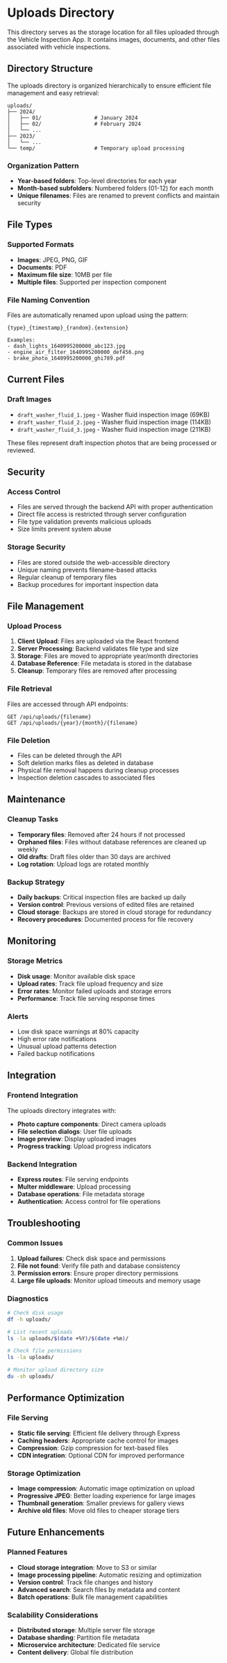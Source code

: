 # Uploads Directory

This directory serves as the storage location for all files uploaded through the Vehicle Inspection App. It contains images, documents, and other files associated with vehicle inspections.

## Directory Structure

The uploads directory is organized hierarchically to ensure efficient file management and easy retrieval:

```
uploads/
├── 2024/
│   ├── 01/                 # January 2024
│   ├── 02/                 # February 2024
│   └── ...
├── 2023/
│   └── ...
└── temp/                   # Temporary upload processing
```

### Organization Pattern
- **Year-based folders**: Top-level directories for each year
- **Month-based subfolders**: Numbered folders (01-12) for each month
- **Unique filenames**: Files are renamed to prevent conflicts and maintain security

## File Types

### Supported Formats
- **Images**: JPEG, PNG, GIF
- **Documents**: PDF
- **Maximum file size**: 10MB per file
- **Multiple files**: Supported per inspection component

### File Naming Convention
Files are automatically renamed upon upload using the pattern:
```
{type}_{timestamp}_{random}.{extension}

Examples:
- dash_lights_1640995200000_abc123.jpg
- engine_air_filter_1640995200000_def456.png
- brake_photo_1640995200000_ghi789.pdf
```

## Current Files

### Draft Images
- `draft_washer_fluid_1.jpeg` - Washer fluid inspection image (69KB)
- `draft_washer_fluid_2.jpeg` - Washer fluid inspection image (114KB)  
- `draft_washer_fluid_3.jpeg` - Washer fluid inspection image (211KB)

These files represent draft inspection photos that are being processed or reviewed.

## Security

### Access Control
- Files are served through the backend API with proper authentication
- Direct file access is restricted through server configuration
- File type validation prevents malicious uploads
- Size limits prevent system abuse

### Storage Security
- Files are stored outside the web-accessible directory
- Unique naming prevents filename-based attacks
- Regular cleanup of temporary files
- Backup procedures for important inspection data

## File Management

### Upload Process
1. **Client Upload**: Files are uploaded via the React frontend
2. **Server Processing**: Backend validates file type and size
3. **Storage**: Files are moved to appropriate year/month directories
4. **Database Reference**: File metadata is stored in the database
5. **Cleanup**: Temporary files are removed after processing

### File Retrieval
Files are accessed through API endpoints:
```
GET /api/uploads/{filename}
GET /api/uploads/{year}/{month}/{filename}
```

### File Deletion
- Files can be deleted through the API
- Soft deletion marks files as deleted in database
- Physical file removal happens during cleanup processes
- Inspection deletion cascades to associated files

## Maintenance

### Cleanup Tasks
- **Temporary files**: Removed after 24 hours if not processed
- **Orphaned files**: Files without database references are cleaned up weekly
- **Old drafts**: Draft files older than 30 days are archived
- **Log rotation**: Upload logs are rotated monthly

### Backup Strategy
- **Daily backups**: Critical inspection files are backed up daily
- **Version control**: Previous versions of edited files are retained
- **Cloud storage**: Backups are stored in cloud storage for redundancy
- **Recovery procedures**: Documented process for file recovery

## Monitoring

### Storage Metrics
- **Disk usage**: Monitor available disk space
- **Upload rates**: Track file upload frequency and size
- **Error rates**: Monitor failed uploads and storage errors
- **Performance**: Track file serving response times

### Alerts
- Low disk space warnings at 80% capacity
- High error rate notifications
- Unusual upload patterns detection
- Failed backup notifications

## Integration

### Frontend Integration
The uploads directory integrates with:
- **Photo capture components**: Direct camera uploads
- **File selection dialogs**: User file uploads
- **Image preview**: Display uploaded images
- **Progress tracking**: Upload progress indicators

### Backend Integration
- **Express routes**: File serving endpoints
- **Multer middleware**: Upload processing
- **Database operations**: File metadata storage
- **Authentication**: Access control for file operations

## Troubleshooting

### Common Issues
1. **Upload failures**: Check disk space and permissions
2. **File not found**: Verify file path and database consistency
3. **Permission errors**: Ensure proper directory permissions
4. **Large file uploads**: Monitor upload timeouts and memory usage

### Diagnostics
```bash
# Check disk usage
df -h uploads/

# List recent uploads
ls -la uploads/$(date +%Y)/$(date +%m)/

# Check file permissions
ls -la uploads/

# Monitor upload directory size
du -sh uploads/
```

## Performance Optimization

### File Serving
- **Static file serving**: Efficient file delivery through Express
- **Caching headers**: Appropriate cache control for images
- **Compression**: Gzip compression for text-based files
- **CDN integration**: Optional CDN for improved performance

### Storage Optimization
- **Image compression**: Automatic image optimization on upload
- **Progressive JPEG**: Better loading experience for large images
- **Thumbnail generation**: Smaller previews for gallery views
- **Archive old files**: Move old files to cheaper storage tiers

## Future Enhancements

### Planned Features
- **Cloud storage integration**: Move to S3 or similar
- **Image processing pipeline**: Automatic resizing and optimization
- **Version control**: Track file changes and history
- **Advanced search**: Search files by metadata and content
- **Batch operations**: Bulk file management capabilities

### Scalability Considerations
- **Distributed storage**: Multiple server file storage
- **Database sharding**: Partition file metadata
- **Microservice architecture**: Dedicated file service
- **Content delivery**: Global file distribution 